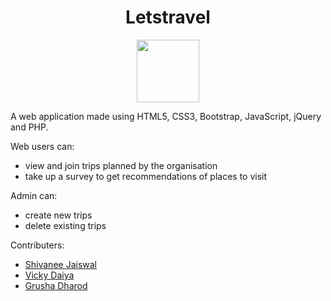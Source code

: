 <div align="center">
	<h1>Letstravel</h1>
	<img src="./images/favicon.png" height="100" width="100">
</div>

A web application made using HTML5, CSS3, Bootstrap, JavaScript, jQuery and PHP.	


Web users can:
* view and join trips planned by the organisation
* take up a survey to get recommendations of places to visit

Admin can:
* create new trips
* delete existing trips


Contributers:
* [Shivanee Jaiswal](https://github.com/shivaneej)
* [Vicky Daiya](https://github.com/vickydaiya)
* [Grusha Dharod](https://github.com/grushad)
